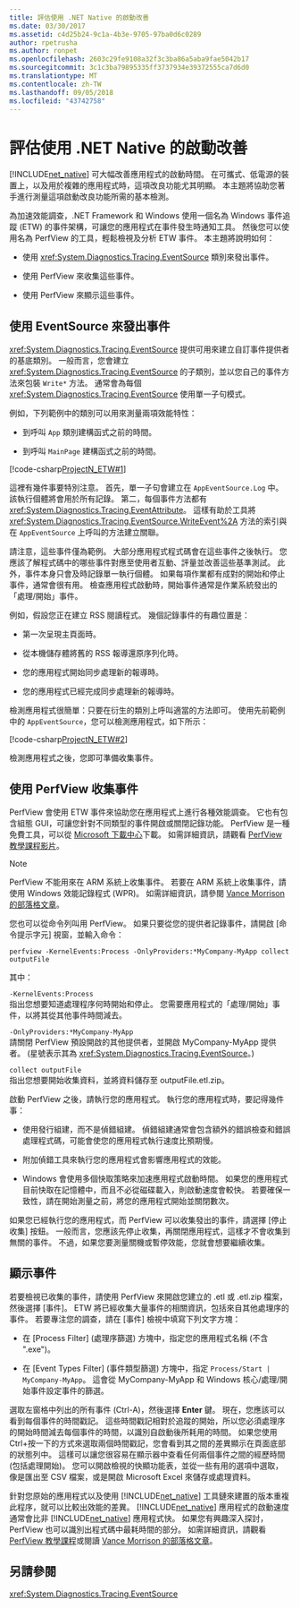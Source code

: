```yaml
---
title: 評估使用 .NET Native 的啟動改善
ms.date: 03/30/2017
ms.assetid: c4d25b24-9c1a-4b3e-9705-97ba0d6c0289
author: rpetrusha
ms.author: ronpet
ms.openlocfilehash: 2603c29fe9108a32f3c3ba86a5aba9fae5042b17
ms.sourcegitcommit: 3c1c3ba79895335ff3737934e39372555ca7d6d0
ms.translationtype: MT
ms.contentlocale: zh-TW
ms.lasthandoff: 09/05/2018
ms.locfileid: "43742758"
---
```

# <a name="measuring-startup-improvement-with-net-native"></a>評估使用 .NET Native 的啟動改善
[!INCLUDE[net_native](../../../includes/net-native-md.md)] 可大幅改善應用程式的啟動時間。 在可攜式、低電源的裝置上，以及用於複雜的應用程式時，這項改良功能尤其明顯。 本主題將協助您著手進行測量這項啟動改良功能所需的基本檢測。  
  
 為加速效能調查，.NET Framework 和 Windows 使用一個名為 Windows 事件追蹤 (ETW) 的事件架構，可讓您的應用程式在事件發生時通知工具。 然後您可以使用名為 PerfView 的工具，輕鬆檢視及分析 ETW 事件。 本主題將說明如何：  
  
-   使用 <xref:System.Diagnostics.Tracing.EventSource> 類別來發出事件。  
  
-   使用 PerfView 來收集這些事件。  
  
-   使用 PerfView 來顯示這些事件。  
  
## <a name="using-eventsource-to-emit-events"></a>使用 EventSource 來發出事件  
 <xref:System.Diagnostics.Tracing.EventSource> 提供可用來建立自訂事件提供者的基底類別。 一般而言，您會建立 <xref:System.Diagnostics.Tracing.EventSource> 的子類別，並以您自己的事件方法來包裝 `Write*` 方法。 通常會為每個 <xref:System.Diagnostics.Tracing.EventSource> 使用單一子句模式。  
  
 例如，下列範例中的類別可以用來測量兩項效能特性：  
  
-   到呼叫 `App` 類別建構函式之前的時間。  
  
-   到呼叫 `MainPage` 建構函式之前的時間。  
  
 [!code-csharp[ProjectN_ETW#1](../../../samples/snippets/csharp/VS_Snippets_CLR/projectn_etw/cs/etw1.cs#1)]  
  
 這裡有幾件事要特別注意。 首先，單一子句會建立在 `AppEventSource.Log` 中。 該執行個體將會用於所有記錄。 第二，每個事件方法都有 <xref:System.Diagnostics.Tracing.EventAttribute>。 這樣有助於工具將 <xref:System.Diagnostics.Tracing.EventSource.WriteEvent%2A> 方法的索引與在 `AppEventSource` 上呼叫的方法建立關聯。  
  
 請注意，這些事件僅為範例。 大部分應用程式程式碼會在這些事件之後執行。 您應該了解程式碼中的哪些事件對應至使用者互動、評量並改善這些基準測試。 此外，事件本身只會及時記錄單一執行個體。 如果每項作業都有成對的開始和停止事件，通常會很有用。 檢查應用程式啟動時，開始事件通常是作業系統發出的「處理/開始」事件。  
  
 例如，假設您正在建立 RSS 閱讀程式。 幾個記錄事件的有趣位置是：  
  
-   第一次呈現主頁面時。  
  
-   從本機儲存體將舊的 RSS 報導還原序列化時。  
  
-   您的應用程式開始同步處理新的報導時。  
  
-   您的應用程式已經完成同步處理新的報導時。  
  
 檢測應用程式很簡單：只要在衍生的類別上呼叫適當的方法即可。 使用先前範例中的 `AppEventSource`，您可以檢測應用程式，如下所示：  
  
 [!code-csharp[ProjectN_ETW#2](../../../samples/snippets/csharp/VS_Snippets_CLR/projectn_etw/cs/etw2.cs#2)]  
  
 檢測應用程式之後，您即可準備收集事件。  
  
## <a name="gathering-events-with-perfview"></a>使用 PerfView 收集事件  
 PerfView 會使用 ETW 事件來協助您在應用程式上進行各種效能調查。 它也有包含組態 GUI，可讓您針對不同類型的事件開啟或關閉記錄功能。 PerfView 是一種免費工具，可以從 [Microsoft 下載中心](https://www.microsoft.com/download/details.aspx?id=28567)下載。 如需詳細資訊，請觀看 [PerfView 教學課程影片](http://channel9.msdn.com/Series/PerfView-Tutorial)。  
  
> [!NOTE]
>  PerfView 不能用來在 ARM 系統上收集事件。 若要在 ARM 系統上收集事件，請使用 Windows 效能記錄程式 (WPR)。 如需詳細資訊，請參閱 [Vance Morrison 的部落格文章](https://blogs.msdn.com/b/vancem/archive/2012/12/19/collecting-etw-perfview-data-on-an-windows-rt-winrt-arm-surface-device.aspx)。  
  
 您也可以從命令列叫用 PerfView。 如果只要從您的提供者記錄事件，請開啟 [命令提示字元] 視窗，並輸入命令：  
  
```  
perfview -KernelEvents:Process -OnlyProviders:*MyCompany-MyApp collect outputFile   
```  
  
 其中：  
  
 `-KernelEvents:Process`  
 指出您想要知道處理程序何時開始和停止。 您需要應用程式的「處理/開始」事件，以將其從其他事件時間減去。  
  
 `-OnlyProviders:*MyCompany-MyApp`  
 請關閉 PerfView 預設開啟的其他提供者，並開啟 MyCompany-MyApp 提供者。  (星號表示其為 <xref:System.Diagnostics.Tracing.EventSource>。)  
  
 `collect outputFile`  
 指出您想要開始收集資料，並將資料儲存至 outputFile.etl.zip。  
  
 啟動 PerfView 之後，請執行您的應用程式。 執行您的應用程式時，要記得幾件事：  
  
-   使用發行組建，而不是偵錯組建。 偵錯組建通常會包含額外的錯誤檢查和錯誤處理程式碼，可能會使您的應用程式執行速度比預期慢。  
  
-   附加偵錯工具來執行您的應用程式會影響應用程式的效能。  
  
-   Windows 會使用多個快取策略來加速應用程式啟動時間。 如果您的應用程式目前快取在記憶體中，而且不必從磁碟載入，則啟動速度會較快。 若要確保一致性，請在開始測量之前，將您的應用程式開始並關閉數次。  
  
 如果您已經執行您的應用程式，而 PerfView 可以收集發出的事件，請選擇 [停止收集] 按鈕。 一般而言，您應該先停止收集，再關閉應用程式，這樣才不會收集到無關的事件。 不過，如果您要測量關機或暫停效能，您就會想要繼續收集。  
  
## <a name="displaying-the-events"></a>顯示事件  
 若要檢視已收集的事件，請使用 PerfView 來開啟您建立的 .etl 或 .etl.zip 檔案，然後選擇 [事件]。 ETW 將已經收集大量事件的相關資訊，包括來自其他處理序的事件。 若要專注您的調查，請在 [事件] 檢視中填寫下列文字方塊：  
  
-   在 [Process Filter] \(處理序篩選) 方塊中，指定您的應用程式名稱 (不含 ".exe")。  
  
-   在 [Event Types Filter] \(事件類型篩選) 方塊中，指定 `Process/Start | MyCompany-MyApp`。 這會從 MyCompany-MyApp 和 Windows 核心/處理/開始事件設定事件的篩選。  
  
 選取左窗格中列出的所有事件 (Ctrl-A)，然後選擇 **Enter** 鍵。 現在，您應該可以看到每個事件的時間戳記。 這些時間戳記相對於追蹤的開始，所以您必須處理序的開始時間減去每個事件的時間，以識別自啟動後所耗用的時間。 如果您使用 Ctrl+按一下的方式來選取兩個時間戳記，您會看到其之間的差異顯示在頁面底部的狀態列中。 這樣可以讓您很容易在顯示器中查看任何兩個事件之間的經歷時間 (包括處理開始)。 您可以開啟檢視的快顯功能表，並從一些有用的選項中選取，像是匯出至 CSV 檔案，或是開啟 Microsoft Excel 來儲存或處理資料。  
  
 針對您原始的應用程式以及使用 [!INCLUDE[net_native](../../../includes/net-native-md.md)] 工具鏈來建置的版本重複此程序，就可以比較出效能的差異。   [!INCLUDE[net_native](../../../includes/net-native-md.md)] 應用程式的啟動速度通常會比非 [!INCLUDE[net_native](../../../includes/net-native-md.md)] 應用程式快。 如果您有興趣深入探討，PerfView 也可以識別出程式碼中最耗時間的部分。 如需詳細資訊，請觀看 [PerfView 教學課程](http://channel9.msdn.com/Series/PerfView-Tutorial)或閱讀 [Vance Morrison 的部落格文章](https://blogs.msdn.com/b/vancem/archive/2011/12/28/publication-of-the-perfview-performance-analysis-tool.aspx)。  
  
## <a name="see-also"></a>另請參閱  
 <xref:System.Diagnostics.Tracing.EventSource>
